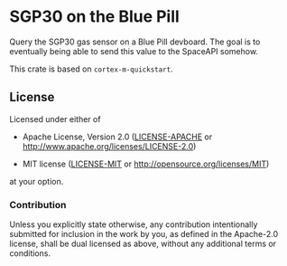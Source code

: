 # SGP30 on the Blue Pill

Query the SGP30 gas sensor on a Blue Pill devboard. The goal is to eventually
being able to send this value to the SpaceAPI somehow.

This crate is based on `cortex-m-quickstart`.

## License

Licensed under either of

- Apache License, Version 2.0 ([LICENSE-APACHE](LICENSE-APACHE) or
  http://www.apache.org/licenses/LICENSE-2.0)

- MIT license ([LICENSE-MIT](LICENSE-MIT) or http://opensource.org/licenses/MIT)

at your option.

### Contribution

Unless you explicitly state otherwise, any contribution intentionally submitted
for inclusion in the work by you, as defined in the Apache-2.0 license, shall be
dual licensed as above, without any additional terms or conditions.
